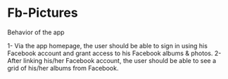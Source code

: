 # Fb-Pictures

Behavior of the app

1- Via the app homepage, the user should be able to sign in using his Facebook account and grant access to his Facebook albums & photos.
2-After linking his/her Facebook account, the user should be able to see a grid of his/her albums from Facebook.

